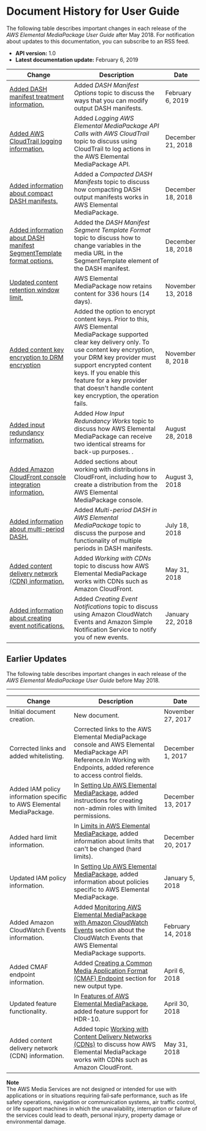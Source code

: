 # Document History for User Guide<a name="doc-history"></a>

The following table describes important changes in each release of the *AWS Elemental MediaPackage User Guide* after May 2018\. For notification about updates to this documentation, you can subscribe to an RSS feed\.
+ **API version:** 1\.0
+ **Latest documentation update:** February 6, 2019

| Change | Description | Date | 
| --- |--- |--- |
| [Added DASH manifest treatment information\.](dash-trtmts.md) | Added *DASH Manifest Options* topic to discuss the ways that you can modify output DASH manifests\. | February 6, 2019 | 
| [Added AWS CloudTrail logging information\.](logging-using-cloudtrail.md) | Added *Logging AWS Elemental MediaPackage API Calls with AWS CloudTrail* topic to discuss using CloudTrail to log actions in the AWS Elemental MediaPackage API\. | December 21, 2018 | 
| [Added information about compact DASH manifests\.](compacted.md) | Added a *Compacted DASH Manifests* topic to discuss how compacting DASH output manifests works in AWS Elemental MediaPackage\. | December 18, 2018 | 
| [Added information about DASH manifest SegmentTemplate format options\.](segtemp-format.md) | Added the *DASH Manifest Segment Template Format* topic to discuss how to change variables in the media URL in the SegmentTemplate element of the DASH manifest\. | December 18, 2018 | 
| [Updated content retention window limit\.](limits.md#hard-limits) | AWS Elemental MediaPackage now retains content for 336 hours \(14 days\)\. | November 13, 2018 | 
| [Added content key encryption to DRM encryption](using-encryption.md#drm-content-key-encryption) | Added the option to encrypt content keys\. Prior to this, AWS Elemental MediaPackage supported clear key delivery only\. To use content key encryption, your DRM key provider must support encrypted content keys\. If you enable this feature for a key provider that doesn't handle content key encryption, the operation fails\. | November 8, 2018 | 
| [Added input redundancy information\.](what-is-flow-ir.md) | Added *How Input Redundancy Works* topic to discuss how AWS Elemental MediaPackage can receive two identical streams for back\-up purposes\. \. | August 28, 2018 | 
| [Added Amazon CloudFront console integration information\.](cdns.md) | Added sections about working with distributions in CloudFront, including how to create a distribution from the AWS Elemental MediaPackage console\. | August 3, 2018 | 
| [Added information about multi\-period DASH\.](multi-period.md) | Added *Multi\-period DASH in AWS Elemental MediaPackage* topic to discuss the purpose and functionality of multiple periods in DASH manifests\. | July 18, 2018 | 
| [Added content delivery network \(CDN\) information\.](cdns.md) | Added *Working with CDNs* topic to discuss how AWS Elemental MediaPackage works with CDNs such as Amazon CloudFront\. | May 31, 2018 | 
| [Added information about creating event notifications\.](monitoring-cloudwatch-events.md) | Added *Creating Event Notifications* topic to discuss using Amazon CloudWatch Events and Amazon Simple Notification Service to notify you of new events\. | January 22, 2018 | 

## Earlier Updates<a name="earlier-updates"></a>

The following table describes important changes in each release of the *AWS Elemental MediaPackage User Guide* before May 2018\.


****  

| Change | Description | Date | 
| --- | --- | --- | 
| Initial document creation\. | New document\. | November 27, 2017 | 
| Corrected links and added whitelisting\. | Corrected links to the AWS Elemental MediaPackage console and AWS Elemental MediaPackage API Reference\.In Working with Endpoints, added reference to access control fields\. | December 1, 2017 | 
| Added IAM policy information specific to AWS Elemental MediaPackage\. | In [Setting Up AWS Elemental MediaPackage](setting-up.md), added instructions for creating non\-admin roles with limited permissions\. | December 13, 2017 | 
| Added hard limit information\. | In [Limits in AWS Elemental MediaPackage](limits.md), added information about limits that can't be changed \(hard limits\)\. | December 20, 2017 | 
| Updated IAM policy information\. | In [Setting Up AWS Elemental MediaPackage](setting-up.md), added information about policies specific to AWS Elemental MediaPackage\. | January 5, 2018 | 
| Added Amazon CloudWatch Events information\. | Added [Monitoring AWS Elemental MediaPackage with Amazon CloudWatch Events](monitoring-cloudwatch-events.md) section about the CloudWatch Events that AWS Elemental MediaPackage supports\. | February 14, 2018 | 
| Added CMAF endpoint information\. | Added [Creating a Common Media Application Format \(CMAF\) Endpoint](endpoints-cmaf.md) section for new output type\. | April 6, 2018 | 
| Updated feature functionality\. | In [Features of AWS Elemental MediaPackage](what-is-features.md), added feature support for HDR\-10\. | April 30, 2018 | 
| Added content delivery network \(CDN\) information\. | Added topic [Working with Content Delivery Networks \(CDNs\)](cdns.md) to discuss how AWS Elemental MediaPackage works with CDNs such as Amazon CloudFront\. | May 31, 2018 | 

**Note**  
The AWS Media Services are not designed or intended for use with applications or in situations requiring fail‐safe performance, such as life safety operations, navigation or communication systems, air traffic control, or life support machines in which the unavailability, interruption or failure of the services could lead to death, personal injury, property damage or environmental damage\.